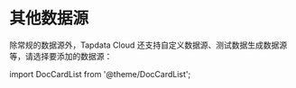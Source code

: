 # 其他数据源

除常规的数据源外，Tapdata Cloud 还支持自定义数据源、测试数据生成数据源等，请选择要添加的数据源：

import DocCardList from '@theme/DocCardList';

<DocCardList />
